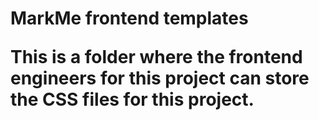 <h1>MarkMe frontend templates</h>

This is a folder where the frontend engineers for this project can store the CSS files for this project.
